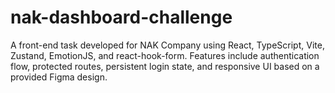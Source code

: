 # nak-dashboard-challenge

A front-end task developed for NAK Company using React, TypeScript, Vite, Zustand, EmotionJS, and react-hook-form. Features include authentication flow, protected routes, persistent login state, and responsive UI based on a provided Figma design.
